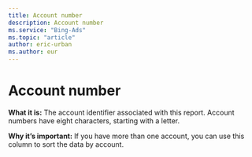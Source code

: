 ```yaml
---
title: Account number
description: Account number
ms.service: "Bing-Ads"
ms.topic: "article"
author: eric-urban
ms.author: eur
---
```


# Account number

**What it is:** The account identifier associated with this report. Account numbers have eight characters, starting with a letter.

**Why it’s important:** If you have more than one account, you can use this column to sort the data by account.


